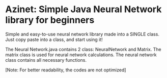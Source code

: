 # Azinet: Simple Java Neural Network library for beginners
Simple and easy-to-use neural network library made into a SINGLE class. Just copy paste into a class, and start using it!

The Neural Network.java contains 2 class: NeuralNetwork and Matrix. The matrix class is used for neural network calculations. The neural network class contains all necessary functions.

[Note: For better readability, the codes are not optimized]
